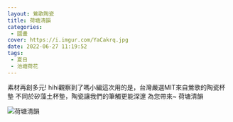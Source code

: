 ```yaml
---
layout: 鶯歌陶瓷
title: 荷塘清韻
categories:
 - 國畫
cover: https://i.imgur.com/YaCakrq.jpg
date: 2022-06-27 11:19:52
tags:
 - 夏日
 - 池塘荷花
---
```


素材再創多元! hihi觀察到了嗎小編這次用的是，台灣嚴選MIT來自鶯歌的陶瓷杯墊
不同於矽藻土杯墊，陶瓷讓我們的筆觸更能深邃
為您帶來~ 荷塘清韻

![荷塘清韻](https://i.imgur.com/YaCakrq.jpg)
